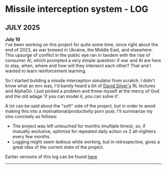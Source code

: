 # Missile interception system - LOG

## JULY 2025
**July 10**
<br>
I've been working on this project for quite some time, since right about the end of 2023, as war brewed in Ukraine, the Middle East, and elsewhere. This upsurge of conflict in the public eye ran in tandem with the rise of consumer AI, which prompted a very simple question: if war and AI are here to stay, when, where and how will they intersect each other? That and I wanted to learn reinforcement learning. 
<br>

So I started building a missile interception simulator from scratch. I didn't know what an env was, I'd barely heard a bit of [David Silver's](https://www.youtube.com/watch?v=2pWv7GOvuf0) RL lectures and AlphaGo. I just picked a problem and threw myself at the mercy of God and the old adage 'if you can model it, you can solve it'. 

A lot can be said about the "soft" side of the project, but in order to avoid making this into a motivational/productivity porn post, I'll summarize my sins concisely as follows:

- The project was left untouched for months (multiple times), so, if mutually exclusive, optimize for repeated daily action vs 2 all-nighters every few months. 
- Logging might seem tedious while working, but in retrospective, gives a great idea of the current state of the project. 


Earlier versions of this log can be found [here](https://thomaspradae.github.io/notes/missile-interception-system-log-and-notes)

---


